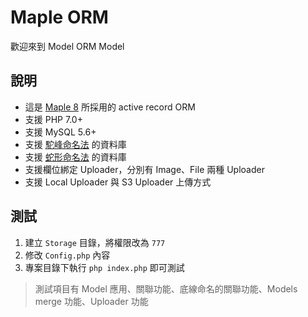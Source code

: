 # Maple ORM
歡迎來到 Model ORM Model

## 說明
* 這是 [Maple 8](https://github.com/comdan66/Maple) 所採用的 active record ORM
* 支援 PHP 7.0+
* 支援 MySQL 5.6+
* 支援 [駝峰命名法](https://en.wikipedia.org/wiki/Camel_case) 的資料庫
* 支援 [蛇形命名法](https://en.wikipedia.org/wiki/Snake_case) 的資料庫
* 支援欄位綁定 Uploader，分別有 Image、File 兩種 Uploader
* 支援 Local Uploader 與 S3 Uploader 上傳方式

## 測試
1. 建立 `Storage` 目錄，將權限改為 `777`
2. 修改 `Config.php` 內容
3. 專案目錄下執行 `php index.php` 即可測試

> 測試項目有 Model 應用、關聯功能、底線命名的關聯功能、Models merge 功能、Uploader 功能
